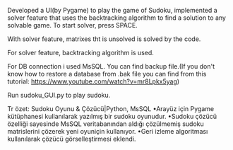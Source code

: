 Developed a UI(by Pygame) to play the game of Sudoku, implemented a solver feature that uses the backtracking algorithm to find a solution to any solvable game. To start solver, press SPACE. 

With solver feature, matrixes tht is unsolved is solved by the code.

For solver feature, backtracking algorithm is used.

For DB connection i used MsSQL. You can find backup file.(If you don't know how to restore a database from .bak file you can find from this tutorial: https://www.youtube.com/watch?v=mr8Lpkx5yag)

Run sudoku_GUI.py to play sudoku.


Tr özet:
Sudoku Oyunu & Çözücü|Python, MsSQL
•Arayüz için Pygame kütüphanesi kullanılarak yazılmış bir sudoku oyunudur.
•Sudoku çözücü özelliği sayesinde MsSQL veritabanından aldığı çözülmemiş sudoku matrislerini çözerek yeni oyuniçin kullanıyor.
•Geri izleme algoritması kullanılarak çözücü görselleştirmesi eklendi.
